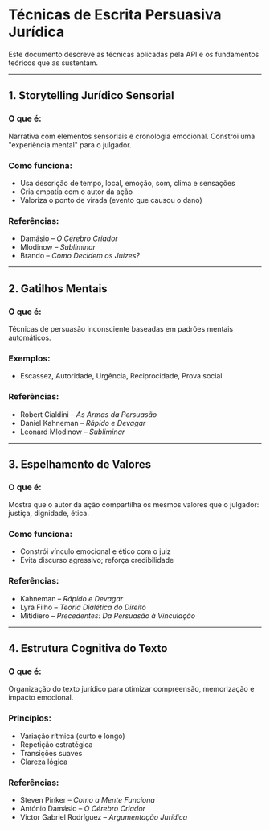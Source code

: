 # Técnicas de Escrita Persuasiva Jurídica

Este documento descreve as técnicas aplicadas pela API e os fundamentos teóricos que as sustentam.

---

## 1. Storytelling Jurídico Sensorial

### O que é:
Narrativa com elementos sensoriais e cronologia emocional. Constrói uma "experiência mental" para o julgador.

### Como funciona:
- Usa descrição de tempo, local, emoção, som, clima e sensações
- Cria empatia com o autor da ação
- Valoriza o ponto de virada (evento que causou o dano)

### Referências:
- Damásio – *O Cérebro Criador*
- Mlodinow – *Subliminar*
- Brando – *Como Decidem os Juízes?*

---

## 2. Gatilhos Mentais

### O que é:
Técnicas de persuasão inconsciente baseadas em padrões mentais automáticos.

### Exemplos:
- Escassez, Autoridade, Urgência, Reciprocidade, Prova social

### Referências:
- Robert Cialdini – *As Armas da Persuasão*
- Daniel Kahneman – *Rápido e Devagar*
- Leonard Mlodinow – *Subliminar*

---

## 3. Espelhamento de Valores

### O que é:
Mostra que o autor da ação compartilha os mesmos valores que o julgador: justiça, dignidade, ética.

### Como funciona:
- Constrói vínculo emocional e ético com o juiz
- Evita discurso agressivo; reforça credibilidade

### Referências:
- Kahneman – *Rápido e Devagar*
- Lyra Filho – *Teoria Dialética do Direito*
- Mitidiero – *Precedentes: Da Persuasão à Vinculação*

---

## 4. Estrutura Cognitiva do Texto

### O que é:
Organização do texto jurídico para otimizar compreensão, memorização e impacto emocional.

### Princípios:
- Variação rítmica (curto e longo)
- Repetição estratégica
- Transições suaves
- Clareza lógica

### Referências:
- Steven Pinker – *Como a Mente Funciona*
- António Damásio – *O Cérebro Criador*
- Victor Gabriel Rodríguez – *Argumentação Jurídica*
